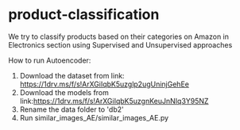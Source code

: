 # product-classification
We try to classify products based on their categories on Amazon in Electronics section using Supervised and Unsupervised approaches

How to run Autoencoder:
1. Download the dataset from link: https://1drv.ms/f/s!ArXGiIqbK5uzglp2ugUninjGehEe
2. Download the models from link:https://1drv.ms/f/s!ArXGiIqbK5uzgnKeuJnNIq3Y95NZ
3. Rename the data folder to 'db2'
4. Run similar_images_AE/similar_images_AE.py
